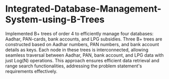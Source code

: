 # Integrated-Database-Management-System-using-B-Trees

Implemented B+ trees of order 4 to efficiently manage four databases: Aadhar, PAN-cards, bank accounts, and LPG subsidies. Three B+ trees are constructed based on Aadhar numbers, PAN numbers, and bank account details as keys. Each node in these trees is interconnected, allowing seamless traversal between Aadhar, PAN, bank account, and LPG data with just Log(N) operations. This approach ensures efficient data retrieval and range search functionalities, addressing the problem statement's requirements effectively.
